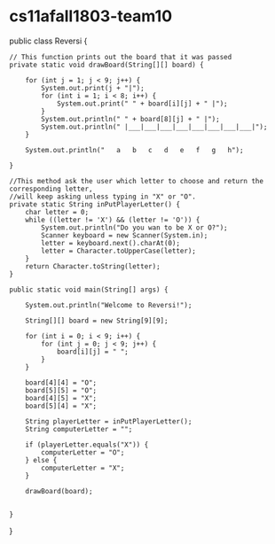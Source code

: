 # cs11afall1803-team10
public class Reversi {

    // This function prints out the board that it was passed
    private static void drawBoard(String[][] board) {

        for (int j = 1; j < 9; j++) {
            System.out.print(j + "|");
            for (int i = 1; i < 8; i++) {
                System.out.print(" " + board[i][j] + " |");
            }
            System.out.println(" " + board[8][j] + " |");
            System.out.println(" |___|___|___|___|___|___|___|___|");
        }

        System.out.println("   a   b   c   d   e   f   g   h");

    }

    //This method ask the user which letter to choose and return the corresponding letter,
    //will keep asking unless typing in "X" or "O".
    private static String inPutPlayerLetter() {
        char letter = 0;
        while ((letter != 'X') && (letter != 'O')) {
            System.out.println("Do you wan to be X or O?");
            Scanner keyboard = new Scanner(System.in);
            letter = keyboard.next().charAt(0);
            letter = Character.toUpperCase(letter);
        }
        return Character.toString(letter);
    }

    public static void main(String[] args) {

        System.out.println("Welcome to Reversi!");

        String[][] board = new String[9][9];

        for (int i = 0; i < 9; i++) {
            for (int j = 0; j < 9; j++) {
                board[i][j] = " ";
            }
        }

        board[4][4] = "O";
        board[5][5] = "O";
        board[4][5] = "X";
        board[5][4] = "X";

        String playerLetter = inPutPlayerLetter();
        String computerLetter = "";

        if (playerLetter.equals("X")) {
            computerLetter = "O";
        } else {
            computerLetter = "X";
        }

        drawBoard(board);


    }


}
